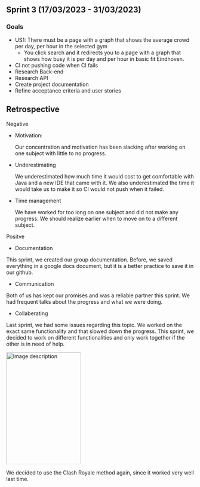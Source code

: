 ## Sprint 3 (17/03/2023 - 31/03/2023)
### Goals
 - US1: There must be a page with a graph that shows the average crowd per day, per hour in the selected gym
    - You click search and it redirects you to a page with a graph that shows how busy it is per day and per hour in basic fit Eindhoven.
 - CI not pushing code when CI fails
 - Research Back-end
 - Research API
 - Create project documentation
 - Refine acceptance criteria and user stories

## Retrospective 
Negative
- Motivation:

  Our concentration and motivation has been slacking after working on one subject with little to no progress.

- Underestimating

  We underestimated how much time it would cost to get comfortable with Java and a new IDE that came with it. 
  We also underestimated the time it would take us to make it so CI would not push when it failed. 

- Time management

  We have worked for too long on one subject and did not make any progress. 
  We should realize earlier when to move on to a different subject.
  
Positve
- Documentation

This sprint, we created our group documentation. Before, we saved everything in a google docs document, but it is a better practice to save it in our github. 

- Communication

Both of us has kept our promises and was a reliable partner this sprint. We had frequent talks about the progress and what we were doing. 

- Collaberating

Last sprint, we had some issues regarding this topic. We worked on the exact same functionality and that slowed down the progress. This sprint, we decided to work on different functionalities and only work together if the other is in need of help. 

<img src="https://user-images.githubusercontent.com/124791770/229052925-ce5aa119-36c5-4f4a-8378-a4d6a63fa56c.png" alt="Image description" width="200" height="300">

We decided to use the Clash Royale method again, since it worked very well last time.
